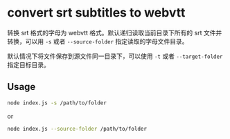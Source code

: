 #  convert srt subtitles to webvtt

转换 srt 格式的字母为 webvtt 格式。默认递归读取当前目录下所有的 srt 文件并转换，可以用 `-s` 或者 `--source-folder` 指定读取的字母文件目录。

默认情况下将文件保存到源文件同一目录下，可以使用 `-t` 或者 `--target-folder` 指定目标目录。

## Usage

```bash
node index.js -s /path/to/folder
```
or
```bash
node index.js --source-folder /path/to/folder
```
